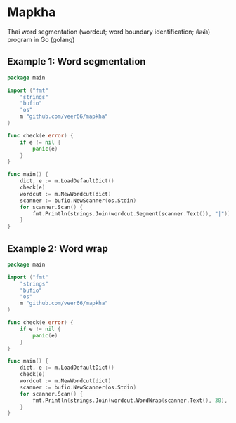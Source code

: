 # Mapkha
Thai word segmentation (wordcut; word boundary identification; ตัดคำ) program in Go (golang)

## Example 1: Word segmentation

```go
package main

import ("fmt"
    "strings"
    "bufio"
    "os"
    m "github.com/veer66/mapkha"
)

func check(e error) {
    if e != nil {
        panic(e)
    }
}

func main() {
    dict, e := m.LoadDefaultDict()
    check(e)
    wordcut := m.NewWordcut(dict)
    scanner := bufio.NewScanner(os.Stdin)
    for scanner.Scan() {
        fmt.Println(strings.Join(wordcut.Segment(scanner.Text()), "|"))
    }
}

```


## Example 2: Word wrap

```go
package main

import ("fmt"
    "strings"
    "bufio"
    "os"
    m "github.com/veer66/mapkha"
)

func check(e error) {
    if e != nil {
        panic(e)
    }
}

func main() {
    dict, e := m.LoadDefaultDict()
    check(e)
    wordcut := m.NewWordcut(dict)
    scanner := bufio.NewScanner(os.Stdin)
    for scanner.Scan() {
        fmt.Println(strings.Join(wordcut.WordWrap(scanner.Text(), 30), "|"))
    }
}

```
